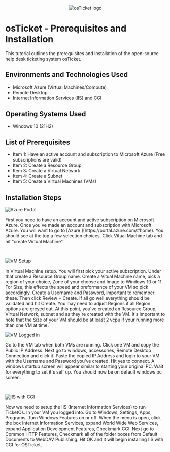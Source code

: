 <p align="center">
<img src="https://i.imgur.com/Clzj7Xs.png" alt="osTicket logo"/>
</p>

<h1>osTicket - Prerequisites and Installation</h1>
This tutorial outlines the prerequisites and installation of the open-source help desk ticketing system osTicket.<br />


<h2>Environments and Technologies Used</h2>

- Microsoft Azure (Virtual Machines/Compute)
- Remote Desktop
- Internet Information Services (IIS) and CGI

<h2>Operating Systems Used </h2>

- Windows 10</b> (21H2)

<h2>List of Prerequisites</h2>

- Item 1:
  Have an active account and subscription to Microsoft Azure (Free subscriptions are valid)
- Item 2:
  Create a Resource Group
- Item 3:
  Create a Virtual Network
- Item 4:
  Create a Subnet
- Item 5:
  Create a Virtual Machines (VMs)
  
<h2>Installation Steps</h2>

<p>

![Azure Portal](https://github.com/Onstarva/osticket-prereqs/assets/166679644/78a53463-24df-4809-86c3-547a889d4d7d)

</p>
<p>
First you need to have an account and active subscription on Microsoft Azure. Once you've made an account and subscription with Microsoft Azure. You will want to go to [Azure ](https://portal.azure.com/#home). You should see at the top a few selection choices. Click Vitual Machine tab and hit "create Virtual Machine". 
</p>
<br />

<p>
  
![VM Setup](https://github.com/Onstarva/osticket-prereqs/assets/166679644/ccc232c7-e768-48d5-ab8a-ff9d091afe2e)

</p>
<p>
In Virtual Machine setup. You will first pick your active subscription. Under that create a Resource Group name. Create a Vitual Machine name, pick a region of your choice, Zone of your choose and Image to Windows 10 or 11. For Size, this effects the speed and preformance of your VM so pick accordingly. Create a Username and Password, important to remember these. Then click Review + Create. If all go well everything should be validated and hit Create. You may need to adjust Regions if all Region options are greyed out. At this point, you've created an Resource Group, Virtual Network, subnet and as they're created with the VM. It's important to note that the Size of your VM should be at least 2 vcpu if your running more than one VM at time.
<br />

<p>

![VM Logged in](https://github.com/Onstarva/osticket-prereqs/assets/166679644/b7acbc60-d695-46d8-99e1-232a007836c2)

</p>
<p>
Go to the VM tab when both VMs are running. Click one VM and copy the Public IP Address. Next go to windows, accessories, Remote Desktop Connection and click it. Paste the copied IP Address and login to your VM with the Username and Password you've created. Hit yes to connect. A windows startup screen will appear similar to starting your original PC. Wait for everything to set it's self up. You should now be on default windows pc screen.
</p>
<br />

</p>

![IIS with CGI](https://github.com/Onstarva/osticket-prereqs/assets/166679644/ac2904af-9ad8-41dc-85e1-b3c249fe1304)

Now we need to setup the IIS (Internet Information Services) to run TicketOs. In your VM you logged into. Go to Windows, Settings, Apps, Programs, Turn Windows Features on or off. When the menu is open, click the box Internet Information Services, expand World Wide Web Services, expand Application Development Features, Checkmark CGI. Next go to Common HTTP Features, Checkmark all of the folder boxes from Default Documents to WebDAV Publishing. Hit OK and it will begin installing IIS with CGI for OSTicket.

